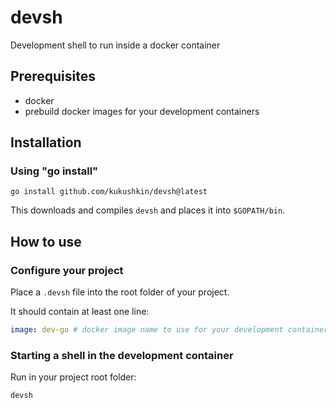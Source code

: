 # devsh
Development shell to run inside a docker container

## Prerequisites

* docker
* prebuild docker images for your development containers

## Installation

### Using "go install"

```
go install github.com/kukushkin/devsh@latest
```

This downloads and compiles `devsh` and places it into `$GOPATH/bin`.

## How to use


### Configure your project

Place a `.devsh` file into the root folder of your project.

It should contain at least one line:
```yaml
image: dev-go # docker image name to use for your development container
```

### Starting a shell in the development container

Run in your project root folder:

```
devsh
```
